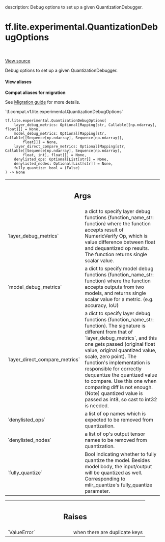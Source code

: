 description: Debug options to set up a given QuantizationDebugger.

<div itemscope itemtype="http://developers.google.com/ReferenceObject">
<meta itemprop="name" content="tf.lite.experimental.QuantizationDebugOptions" />
<meta itemprop="path" content="Stable" />
<meta itemprop="property" content="__init__"/>
</div>

# tf.lite.experimental.QuantizationDebugOptions

<!-- Insert buttons and diff -->

<table class="tfo-notebook-buttons tfo-api nocontent" align="left">

</table>

<a target="_blank" href="/code/stable/tensorflow/lite/tools/optimize/debugging/python/debugger.py">View source</a>



Debug options to set up a given QuantizationDebugger.

<section class="expandable">
  <h4 class="showalways">View aliases</h4>
  <p>
<b>Compat aliases for migration</b>
<p>See
<a href="https://www.tensorflow.org/guide/migrate">Migration guide</a> for
more details.</p>
<p>`tf.compat.v1.lite.experimental.QuantizationDebugOptions`</p>
</p>
</section>

<pre class="devsite-click-to-copy prettyprint lang-py tfo-signature-link">
<code>tf.lite.experimental.QuantizationDebugOptions(
    layer_debug_metrics: Optional[Mapping[str, Callable[[np.ndarray], float]]] = None,
    model_debug_metrics: Optional[Mapping[str, Callable[[Sequence[np.ndarray], Sequence[np.ndarray]],
        float]]] = None,
    layer_direct_compare_metrics: Optional[Mapping[str, Callable[[Sequence[np.ndarray], Sequence[np.ndarray],
        float, int], float]]] = None,
    denylisted_ops: Optional[List[str]] = None,
    denylisted_nodes: Optional[List[str]] = None,
    fully_quantize: bool = (False)
) -> None
</code></pre>



<!-- Placeholder for "Used in" -->


<!-- Tabular view -->
 <table class="responsive fixed orange">
<colgroup><col width="214px"><col></colgroup>
<tr><th colspan="2"><h2 class="add-link">Args</h2></th></tr>

<tr>
<td>
`layer_debug_metrics`
</td>
<td>
a dict to specify layer debug functions
{function_name_str: function} where the function accepts result of
  NumericVerify Op, which is value difference between float and
  dequantized op results. The function returns single scalar value.
</td>
</tr><tr>
<td>
`model_debug_metrics`
</td>
<td>
a dict to specify model debug functions
{function_name_str: function} where the function accepts outputs from
  two models, and returns single scalar value for a metric. (e.g.
  accuracy, IoU)
</td>
</tr><tr>
<td>
`layer_direct_compare_metrics`
</td>
<td>
a dict to specify layer debug functions
{function_name_str: function}. The signature is different from that of
  `layer_debug_metrics`, and this one gets passed (original float value,
  original quantized value, scale, zero point). The function's
  implementation is responsible for correctly dequantize the quantized
  value to compare. Use this one when comparing diff is not enough.
  (Note) quantized value is passed as int8, so cast to int32 is needed.
</td>
</tr><tr>
<td>
`denylisted_ops`
</td>
<td>
a list of op names which is expected to be removed from
quantization.
</td>
</tr><tr>
<td>
`denylisted_nodes`
</td>
<td>
a list of op's output tensor names to be removed from
quantization.
</td>
</tr><tr>
<td>
`fully_quantize`
</td>
<td>
Bool indicating whether to fully quantize the model.
Besides model body, the input/output will be quantized as well.
Corresponding to mlir_quantize's fully_quantize parameter.
</td>
</tr>
</table>



<!-- Tabular view -->
 <table class="responsive fixed orange">
<colgroup><col width="214px"><col></colgroup>
<tr><th colspan="2"><h2 class="add-link">Raises</h2></th></tr>

<tr>
<td>
`ValueError`
</td>
<td>
when there are duplicate keys
</td>
</tr>
</table>



